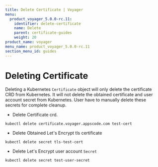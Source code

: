 ```yaml
---
title: Delete Certificate | Voyager
menu:
  product_voyager_5.0.0-rc.11:
    identifier: delete-certificate
    name: Delete
    parent: certificate-guides
    weight: 20
product_name: voyager
menu_name: product_voyager_5.0.0-rc.11
section_menu_id: guides
---
```


# Deleting Certificate

Deleting a Kubernetes `Certificate` object will only delete the certificate CRD from Kubernetes.
It will not delete the obtained certificate and user account secret from Kubernetes. User have to manually delete these secrets for complete cleanup.

 - Delete Certificate crd.

```console
kubectl delete certificate.voyager.appscode.com test-cert
```

 - Delete Obtained Let's Encrypt tls certificate

```console
kubectl delete secret tls-test-cert
```

 - Delete Let's Encrypt user account `Secret`

```console
kubectl delete secret test-user-secret
```
